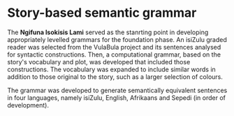 # Story-based semantic grammar

The **Ngifuna Isokisis Lami** served as the stanrting point in developing appropriately levelled grammars for the foundation phase. An isiZulu  graded reader was selected from the VulaBula project and its sentences analysed for syntactic constructions. Then, a computational grammar, based on the story's vocabulary and plot, was developed that included those constructions. The vocabulary was expanded to include similar words in addition to those original to the story, such as a larger selection of colours.

The grammar was developed to generate semantically equivalent sentences in four languages, namely isiZulu, English, Afrikaans and Sepedi (in order of development).
